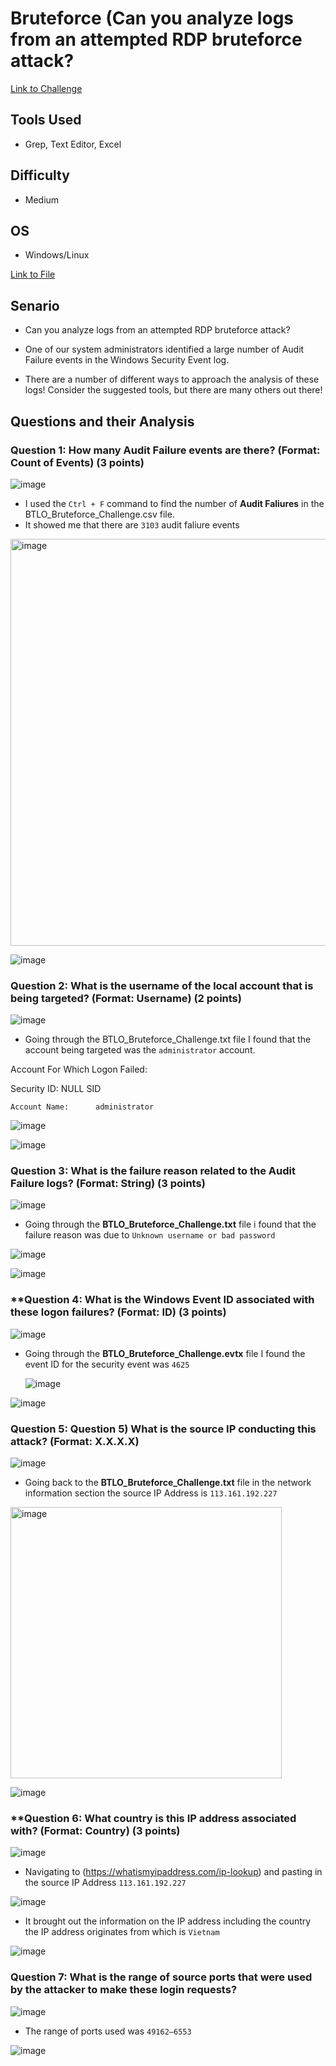 # Bruteforce (Can you analyze logs from an attempted RDP bruteforce attack?

[Link to Challenge](https://blueteamlabs.online/home/challenge/bruteforce-16629bf9a2)

## Tools Used 
- Grep, Text Editor, Excel

## Difficulty 
- Medium
  
## OS
- Windows/Linux

[Link to File](https://blueteamlabs.online/storage/files/00fd9853557296dd3312d4529c137f1cecb329d7.zip)

## Senario
- Can you analyze logs from an attempted RDP bruteforce attack?

- One of our system administrators identified a large number of Audit Failure events in the Windows Security Event log.

- There are a number of different ways to approach the analysis of these logs! Consider the suggested tools, but there are many others out there!

## **Questions and their Analysis**

### **Question 1: How many Audit Failure events are there? (Format: Count of Events) (3 points)**

![image](https://github.com/CyberKingb/Blue-Team-Labs-Challenges-and-Investigations/assets/161872623/f56aa3a5-a55e-471a-a8ea-826bfc04cd21)

- I used the `Ctrl + F` command to find the number of **Audit Faliures** in the BTLO_Bruteforce_Challenge.csv file.
- It showed me that there are `3103` audit faliure events

<img width="651" alt="image" src="https://github.com/CyberKingb/Blue-Team-Labs-Challenges-and-Investigations/assets/161872623/a8323eeb-57aa-439a-aa15-67e875ff7a01">

![image](https://github.com/CyberKingb/Blue-Team-Labs-Challenges-and-Investigations/assets/161872623/a7efe880-ca4d-4cd4-a63d-de1ce353e0d4)


### **Question 2:  What is the username of the local account that is being targeted? (Format: Username) (2 points)**

![image](https://github.com/CyberKingb/Blue-Team-Labs-Challenges-and-Investigations/assets/161872623/205568d6-1dc7-425d-8fb7-a44a11eda5be)

- Going through the BTLO_Bruteforce_Challenge.txt file I found that the account being targeted was the `administrator` account.

Account For Which Logon Failed:

Security ID:		NULL SID

`Account Name:		administrator`

![image](https://github.com/CyberKingb/Blue-Team-Labs-Challenges-and-Investigations/assets/161872623/948ce6c4-3c19-43eb-9d11-3eac23cb08c0)

![image](https://github.com/CyberKingb/Blue-Team-Labs-Challenges-and-Investigations/assets/161872623/12229fed-4e02-4812-bb47-4203a2f47cd9)


### **Question 3: What is the failure reason related to the Audit Failure logs? (Format: String) (3 points)**

![image](https://github.com/CyberKingb/Blue-Team-Labs-Challenges-and-Investigations/assets/161872623/fce50fcd-4e04-4046-b0d3-53daef39e6a6)

- Going through the **BTLO_Bruteforce_Challenge.txt** file i found that the failure reason was due to `Unknown username or bad password`

![image](https://github.com/CyberKingb/Blue-Team-Labs-Challenges-and-Investigations/assets/161872623/8538638d-6b29-4b6d-96d4-3339a41eca01)

![image](https://github.com/CyberKingb/Blue-Team-Labs-Challenges-and-Investigations/assets/161872623/bccf0691-2ea1-4e5d-884e-cb49b88cf0b9)



### **Question 4: What is the Windows Event ID associated with these logon failures? (Format: ID) (3 points)

![image](https://github.com/CyberKingb/Blue-Team-Labs-Challenges-and-Investigations/assets/161872623/3ae97d1c-1084-48c9-9e6d-f06556c80176)

- Going through the **BTLO_Bruteforce_Challenge.evtx** file I found the event ID for the security event was `4625`

  ![image](https://github.com/CyberKingb/Blue-Team-Labs-Challenges-and-Investigations/assets/161872623/9e03c05c-ce1c-41c6-b578-5aab54b171c9)

![image](https://github.com/CyberKingb/Blue-Team-Labs-Challenges-and-Investigations/assets/161872623/f00f72bf-a6d1-483c-82d3-c8f70bb9fa62)


### **Question 5: Question 5) What is the source IP conducting this attack? (Format: X.X.X.X)**

![image](https://github.com/CyberKingb/Blue-Team-Labs-Challenges-and-Investigations/assets/161872623/bd1811df-ef15-4a2b-8665-dbb47b42f415)

- Going back to the **BTLO_Bruteforce_Challenge.txt** file in the network information section the source IP Address is `113.161.192.227`

<img width="434" alt="image" src="https://github.com/CyberKingb/Blue-Team-Labs-Challenges-and-Investigations/assets/161872623/b625d770-b6aa-42fc-8491-569ced269ec4">

![image](https://github.com/CyberKingb/Blue-Team-Labs-Challenges-and-Investigations/assets/161872623/69a2653e-dfb1-48ea-a9b5-414140eda058)


### **Question 6: What country is this IP address associated with? (Format: Country) (3 points)

![image](https://github.com/CyberKingb/Blue-Team-Labs-Challenges-and-Investigations/assets/161872623/eda5c0f1-6f7b-4db7-b00b-865e6dea4dad)

- Navigating to (https://whatismyipaddress.com/ip-lookup) and pasting in the source IP Address `113.161.192.227`

![image](https://github.com/CyberKingb/Blue-Team-Labs-Challenges-and-Investigations/assets/161872623/cbb1a889-ce2b-4dbc-ace3-d41fe821ff0b)

- It brought out the information on the IP address including the country the IP address originates from which is `Vietnam`

![image](https://github.com/CyberKingb/Blue-Team-Labs-Challenges-and-Investigations/assets/161872623/d95175ca-e54e-4fc6-bb54-b86cb71fa900)


### **Question 7: What is the range of source ports that were used by the attacker to make these login requests?**

![image](https://github.com/CyberKingb/Blue-Team-Labs-Challenges-and-Investigations/assets/161872623/a09432d6-ec0e-4f38-9774-bd0ccfd3c2c2)

- The range of ports used was `49162–6553`

![image](https://github.com/CyberKingb/Blue-Team-Labs-Challenges-and-Investigations/assets/161872623/cfa141cc-0df8-4f37-ad78-f54b41441a8e)

